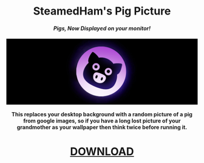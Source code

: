 <div style="text-align:center">    
    <h1>SteamedHam's Pig Picture</h1>
    <h4><i>Pigs, Now Displayed on your monitor!</i><h4>
    <p>
        <img src="img/example.png">
    </p>
    <p>This replaces your desktop background with a random picture of a pig from google images, so if you have a long lost picture of your grandmother as your wallpaper then think twice before running it.</p>
    <h1><a href="https://github.com/ManyHats/Pig-Picture/releases">DOWNLOAD</h1>
</div>